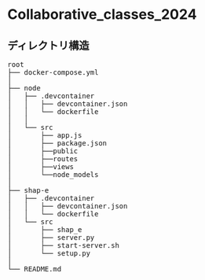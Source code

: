 # Collaborative_classes_2024

## ディレクトリ構造
<pre>
root
├── docker-compose.yml
│
├── node
│   ├── .devcontainer
│   │   ├── devcontainer.json
│   │   └── dockerfile
│   │
│   └── src
│       ├── app.js
│       ├── package.json
│       ├──public
│       ├──routes
│       ├──views
│       └──node_models
│
├── shap-e
│   ├── .devcontainer
│   │   ├── devcontainer.json
│   │   └── dockerfile
│   └── src
│       ├── shap_e
│       ├── server.py
│       ├── start-server.sh
│       └── setup.py
│
└── README.md
</pre>